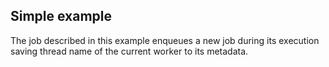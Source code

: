 ## Simple example

The job described in this example enqueues a new job during its execution saving thread name of the current worker to its metadata.
